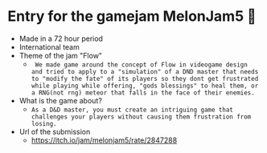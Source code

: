 # Entry for the gamejam MelonJam5 🍈

- Made in a 72 hour period
- International team
- Theme of the jam "Flow"
   - ` We made game around the concept of Flow in videogame design and tried to apply to a "simulation" of a DND master that needs to "modify the fate" of its players so they dont get frustrated while playing while offering, "gods blessings" to heal them, or a RNG(not rng) meteor that falls in the face of their enemies.`
- What is the game about?
  - `As a D&D master, you must create an intriguing game that challenges your players without causing them frustration from losing.`
- Url of the submission
  - https://itch.io/jam/melonjam5/rate/2847288

